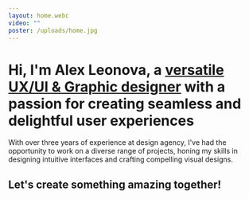 ```yaml
---
layout: home.webc
video: ""
poster: /uploads/home.jpg
---
```

<h1 class="text-heading-2">Hi, I'm Alex Leonova, a <u>versatile UX/UI & Graphic designer</u> with a passion for creating seamless and delightful user experiences</h1>

With over three years of experience at design agency, I've had the opportunity to work on a diverse range of projects, honing my skills in designing intuitive interfaces and crafting compelling visual designs.

<h2 class="text-heading-3">Let's create something amazing together!</h2>